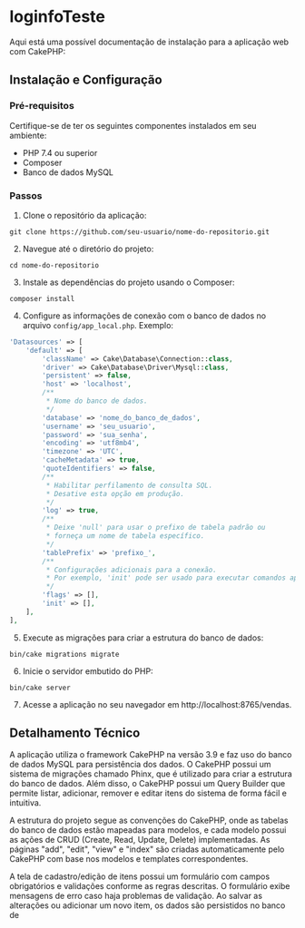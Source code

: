# loginfoTeste

Aqui está uma possível documentação de instalação para a aplicação web com CakePHP:

## Instalação e Configuração

### Pré-requisitos

Certifique-se de ter os seguintes componentes instalados em seu ambiente:

- PHP 7.4 ou superior
- Composer
- Banco de dados MySQL

### Passos

1. Clone o repositório da aplicação:

```
git clone https://github.com/seu-usuario/nome-do-repositorio.git
```

2. Navegue até o diretório do projeto:

```
cd nome-do-repositorio
```

3. Instale as dependências do projeto usando o Composer:

```
composer install
```

4. Configure as informações de conexão com o banco de dados no arquivo `config/app_local.php`. Exemplo:

```php
'Datasources' => [
    'default' => [
        'className' => Cake\Database\Connection::class,
        'driver' => Cake\Database\Driver\Mysql::class,
        'persistent' => false,
        'host' => 'localhost',
        /**
         * Nome do banco de dados.
         */
        'database' => 'nome_do_banco_de_dados',
        'username' => 'seu_usuario',
        'password' => 'sua_senha',
        'encoding' => 'utf8mb4',
        'timezone' => 'UTC',
        'cacheMetadata' => true,
        'quoteIdentifiers' => false,
        /**
         * Habilitar perfilamento de consulta SQL.
         * Desative esta opção em produção.
         */
        'log' => true,
        /**
         * Deixe 'null' para usar o prefixo de tabela padrão ou
         * forneça um nome de tabela específico.
         */
        'tablePrefix' => 'prefixo_',
        /**
         * Configurações adicionais para a conexão.
         * Por exemplo, 'init' pode ser usado para executar comandos após a conexão ser estabelecida.
         */
        'flags' => [],
        'init' => [],
    ],
],
```

5. Execute as migrações para criar a estrutura do banco de dados:

```
bin/cake migrations migrate
```

6. Inicie o servidor embutido do PHP:

```
bin/cake server
```

7. Acesse a aplicação no seu navegador em http://localhost:8765/vendas.

## Detalhamento Técnico

A aplicação utiliza o framework CakePHP na versão 3.9 e faz uso do banco de dados MySQL para persistência dos dados. O CakePHP possui um sistema de migrações chamado Phinx, que é utilizado para criar a estrutura do banco de dados. Além disso, o CakePHP possui um Query Builder que permite listar, adicionar, remover e editar itens do sistema de forma fácil e intuitiva.

A estrutura do projeto segue as convenções do CakePHP, onde as tabelas do banco de dados estão mapeadas para modelos, e cada modelo possui as ações de CRUD (Create, Read, Update, Delete) implementadas. As páginas "add", "edit", "view" e "index" são criadas automaticamente pelo CakePHP com base nos modelos e templates correspondentes.

A tela de cadastro/edição de itens possui um formulário com campos obrigatórios e validações conforme as regras descritas. O formulário exibe mensagens de erro caso haja problemas de validação. Ao salvar as alterações ou adicionar um novo item, os dados são persistidos no banco de